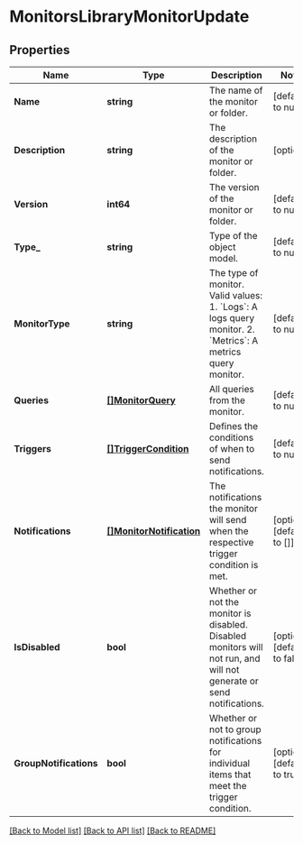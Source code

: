 # MonitorsLibraryMonitorUpdate

## Properties
Name | Type | Description | Notes
------------ | ------------- | ------------- | -------------
**Name** | **string** | The name of the monitor or folder. | [default to null]
**Description** | **string** | The description of the monitor or folder. | [optional] 
**Version** | **int64** | The version of the monitor or folder. | [default to null]
**Type_** | **string** | Type of the object model. | [default to null]
**MonitorType** | **string** | The type of monitor. Valid values:   1. &#x60;Logs&#x60;: A logs query monitor.   2. &#x60;Metrics&#x60;: A metrics query monitor. | [default to null]
**Queries** | [**[]MonitorQuery**](MonitorQuery.md) | All queries from the monitor. | [default to null]
**Triggers** | [**[]TriggerCondition**](TriggerCondition.md) | Defines the conditions of when to send notifications. | [default to null]
**Notifications** | [**[]MonitorNotification**](MonitorNotification.md) | The notifications the monitor will send when the respective trigger condition is met. | [optional] [default to []]
**IsDisabled** | **bool** | Whether or not the monitor is disabled. Disabled monitors will not run, and will not generate or send notifications. | [optional] [default to false]
**GroupNotifications** | **bool** | Whether or not to group notifications for individual items that meet the trigger condition. | [optional] [default to true]

[[Back to Model list]](../README.md#documentation-for-models) [[Back to API list]](../README.md#documentation-for-api-endpoints) [[Back to README]](../README.md)

